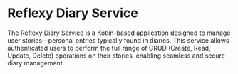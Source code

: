 # Reflexy Diary Service

The Reflexy Diary Service is a Kotlin-based application designed to manage user stories—personal entries typically found
in diaries. This service allows authenticated users to perform the full range of CRUD (Create, Read, Update, Delete)
operations on their stories, enabling seamless and secure diary management.